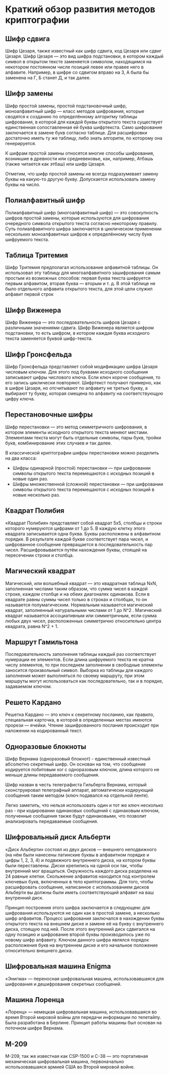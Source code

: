 
# Краткий обзор развития методов криптографии

## Шифр сдвига

Шифр Цезаря, также известный как шифр сдвига, код Цезаря или сдвиг Цезаря. Шифр Цезаря — это вид шифра подстановки, в котором каждый символ в открытом тексте заменяется символом, находящимся на некотором постоянном числе позиций левее или правее него в алфавите. Например, в шифре со сдвигом вправо на 3, А была бы заменена на Г, Б станет Д, и так далее.

## Шифр замены

Шифр простой замены, простой подстановочный шифр, моноалфавитный шифр — класс методов шифрования, которые сводятся к созданию по определённому алгоритму таблицы шифрования, в которой для каждой буквы открытого текста существует единственная сопоставленная ей буква шифртекста. Само шифрование заключается в замене букв согласно таблице. Для расшифровки достаточно иметь ту же таблицу, либо знать алгоритм, по которому она генерируется.

К шифрам простой замены относятся многие способы шифрования, возникшие в древности или средневековье, как, например, Атбашь (также читается как этбаш) или шифр Цезаря.

Отметим, что шифр простой замены не всегда подразумевает замену буквы на какую-то другую букву. Допускается использовать замену буквы на число.

## Полиалфавитный шифр

Полиалфавитный шифр (многоалфавитный шифр) — это совокупность шифров простой замены, которые используются для шифрования очередного символа открытого текста согласно некоторому правилу. Суть полиалфавитного шифра заключается в циклическом применении нескольких моноалфавитных шифров к определённому числу букв шифруемого текста.

## Таблица Тритемия


Шифр Тритемия предполагал использование алфавитной таблицы. Он использовал эту таблицу для многоалфавитного зашифрования самым простым из возможных способов: первая буква текста шифруется первым алфавитом, вторая буква — вторым и т. д. В этой таблице не было отдельного алфавита открытого текста, для этой цели служил алфавит первой строк

## Шифр Виженера

Шифр Виженера — это последовательность шифров Цезаря с различными значениями сдвига. Шифр Виженера является шифром подстановки, то есть шифром, в котором каждая буква исходного текста заменяется буквой шифр-текста.

## Шифр Гронсфельда

Шифр Гронсфельда представляет собой модификацию шифра Цезаря числовым ключом. Для этого под буквами исходного сообщения записывают цифры числового ключа. Если ключ короче сообщения, то его запись циклически повторяют. Шифртекст получают примерно, как в шифре Цезаря, но отсчитывают по алфавиту не третью букву, а выбирают ту букву, которая смещена по алфавиту на соответствующую цифру ключа.

## Перестановочные шифры 
Шифр перестановки — это метод симметричного шифрования, в котором элементы исходного открытого текста меняют местами. Элементами текста могут быть отдельные символы, пары букв, тройки букв, комбинирование этих случаев и так далее. 

В классической криптографии шифры перестановки можно разделить на два класса:
 - Шифры одинарной (простой) перестановки — при шифровании символы открытого текста перемещаются с исходных позиций в новые один раз.
 - Шифры множественной (сложной) перестановки — при шифровании символы открытого текста перемещаются с исходных позиций в новые несколько раз.

## Квадрат Полибия

«Квадрат Полибия» представляет собой квадрат 5x5, столбцы и строки которого нумеруются цифрами от 1 до 5. В каждую клетку этого квадрата записывается одна буква. Буквы расположены в алфавитном порядке. В результате каждой букве соответствует пара чисел, и шифрованное сообщение превращается в последовательность пар чисел. Расшифровывается путём нахождения буквы, стоящей на пересечении строки и столбца.


## Магический квадрат

Магический, или волшебный квадрат — это квадратная таблица NxN, заполненная числами таким образом, что сумма чисел в каждой строке, каждом столбце и на обеих диагоналях одинакова. Если в квадрате равны суммы чисел только в строках и столбцах, то он называется полумагическим. Нормальным называется магический квадрат, заполненный натуральными числами от 1 до N^2  . Магический квадрат называется ассоциативным или симметричным, если сумма любых двух чисел, расположенных симметрично относительно центра квадрата, равна N^2 + 1.

## Маршрут Гамильтона

Последовательность заполнения таблицы каждый раз соответствует нумерации ее элементов. Если длина шифруемого текста не кратна числу элементов, то при последнем заполнении в свободные элементы заносится произвольный символ. Выборка из таблицы для каждого заполнения может выполняться по своему маршруту, при этом маршруты могут использоваться как последовательно, так и в порядке, задаваемом ключом.

## Решето Кардано

Решетка Кардано — это ключ к секретному посланию, как правило, специальная карточка, в которой в определенных местах имеются прорези — ячейки. Чтение зашифрованного послания происходит при наложении на кодированный текст.

## Одноразовые блокноты

Шифр Вернама (одноразовый блокнот) - единственный известный абсолютно секретный шифр. Он основан на том, что сообщение кодируется побитовым xor с одноразовым ключом, длина которого не меньше длины передаваемого сообщения.

Шифр назван в честь телеграфиста Гильберта Вернама, который сконструировал телеграфный аппарат, автоматически кодирующий сообщения таким методом (ключ подавался на отдельной ленте).

Легко заметить, что нельзя использовать один и тот же ключ несколько раз - при кодировании одинаковых сообщений с одинаковым ключом, полученные сообщения также будут одинаковыми, что позволит анализировать передаваемые сообщения.

## Шифровальный диск Альберти

«Диск Альберти» состоял из двух дисков — внешнего неподвижного (на нём были нанесены латинские буквы в алфавитном порядке и цифры 1, 2, 3, 4) и подвижного внутреннего диска, на котором буквы были переставлены. Диски крепились на одной оси так, чтобы внутренний мог вращаться. Окружность каждого диска разделена на 24 равные клетки. Скольжение алфавитов находится под контролем ключевых букв, включенных в тело криптограммы. Для того, чтобы расшифровать сообщение, написанное с использованием дисков Альберти вы должны были иметь соответствующий алфавит на ваш внутренний диск.

Принцип построения этого шифра заключается в следующем: для шифрования используются не один как в простой замене, а несколько шифр алфавитов. Процесс шифрования заключался в нахождении буквы открытого текста на внешнем диске и замене её на букву с внутреннего диска, стоящую под ней. После этого внутренний диск сдвигался на одну позицию и шифрование второй буквы производилось уже по новому шифр алфавиту. Ключом данного шифра являлся порядок расположения букв на внутреннем диске и его начальное положение относительно внешнего диска.

## Шифровальная машина Enigma 

«Энигма» — переносная шифровальная машина, использовавшаяся для шифрования и дешифрования секретных сообщений.

## Машина Лоренца
«Лоренц» — немецкая шифровальная машина, использовавшаяся во время Второй мировой войны для передачи информации по телетайпу. Была разработана в Берлине. Принцип работы машины был основан на поточном шифре Вернама.

## М-209

М-209, так же известная как CSP-1500 и C-38 — это портативная механическая шифровальная машина, первоначально использовавшаяся армией США во Второй мировой войне.